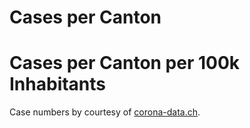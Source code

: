 <head>
	<script src="https://cdn.plot.ly/plotly-latest.min.js"></script>
</head>

# Cases per Canton
<!--<div id="myDivCases" style="width:1000px;height:800px;"></div>-->
# Cases per Canton per 100k Inhabitants
<!--<div id="myDivCphk" style="width:1000px;height:800px;"></div>-->


<script>
Plotly.d3.csv("https://raw.githubusercontent.com/flobrec/plotly/master/data_cantons.csv", function(err, rows){
	
	  function filter_and_unpack(rows, key, date) {
	  return rows.filter(row => row['Date'] == date).map(row => row[key])
	  }
	
	  var frames_cases = []
    var frames_cphk = []
	  var slider_steps = []
	  
	  max_cases = Plotly.d3.max(rows, function(d) { return +d.Cases; })
	  max_cases = Math.ceil(max_cases/200)*200
    max_cphk = Plotly.d3.max(rows, function(d) { return +d.CasesPer100k; })
	  max_cphk = Math.ceil(max_cphk/50)*50
 
	  min_date_str = Plotly.d3.min(rows, function(d) { return d.Date; })
	  max_date_str = Plotly.d3.max(rows, function(d) { return d.Date; })
	  
	  
	  var curr_date = new Date(min_date_str)
    var max_date = new Date(max_date_str)
	  var i=0
	  while (curr_date <= max_date) {
	    num_str = curr_date.toISOString().substr(0,10)
	    var z_cases = filter_and_unpack(rows, 'Cases', num_str)
      var z_cphk = filter_and_unpack(rows, 'CasesPer100k', num_str)
	    var locations = filter_and_unpack(rows, 'Canton', num_str)
	    frames_cases[i] = {data: [{z: z_cases, locations: locations, text: locations}], name: num_str}
      frames_cphk[i] = {data: [{z: z_cphk, locations: locations, text: locations}], name: num_str}
	    slider_steps.push ({
	        label: num_str,
	        method: "animate",
	        args: [[num_str], {
	            mode: "immediate",
	            transition: {duration: 300},
	            frame: {duration: 300}
	          }
	        ]
	      })
	    curr_date.setDate(curr_date.getDate() + 1)
      i++
	  }
	
	var data_cases = [{
	      type: "choroplethmapbox",
	      geojson: "https://raw.githubusercontent.com/flobrec/plotly/master/swiss_cantons.json",
	      locations: frames_cases[0].data[0].locations,
	      z: frames_cases[0].data[0].z,
	      text: frames_cases[0].data[0].locations,
	      zauto: false,
	      zmin: 0,
	      zmax: max_cases
	
	}];
  
  var data_cphk = [{
	      type: "choroplethmapbox",
	      geojson: "https://raw.githubusercontent.com/flobrec/plotly/master/swiss_cantons.json",
	      locations: frames_cphk[0].data[0].locations,
	      z: frames_cphk[0].data[0].z,
	      text: frames_cphk[0].data[0].locations,
	      zauto: false,
	      zmin: 0,
	      zmax: max_cphk
	
	}];
	  
	var config = {mapboxAccessToken: "pk.eyJ1IjoiZmxvYnJlY2h0IiwiYSI6ImNrODRoaHI0bzE5bWYzdG1zMTZ4NmYxZTUifQ.vrpEIGfPE92RFKgQnYbPxA"};  
	  
	var layout = {
    paper_bgcolor: 'darkgray',
	    mapbox: {style:'carto-darkmatter', center: {lon: 8.3, lat: 47.05}, zoom: 6.5},
	              width: 1000, height:800,
	    geo:{
	       scope: 'world',
	       countrycolor: 'rgb(255, 255, 255)',
	       showland: true,
	       landcolor: 'rgb(217, 217, 217)',
	       showlakes: true,
	       lakecolor: 'rgb(255, 255, 255)',
	       subunitcolor: 'rgb(255, 255, 255)',
	       lonaxis: {},
	       lataxis: {}
	    },
	    updatemenus: [{
	      x: 0.1,
	      y: 0,
	      yanchor: "top",
	      xanchor: "right",
	      showactive: false,
	      direction: "left",
	      type: "buttons",
	      pad: {"t": 87, "r": 10},
	      buttons: [{
	        method: "animate",
	        args: [null, {
	          fromcurrent: true,
	          transition: {
	            duration: 200,
	          },
	          frame: {
	            duration: 500
	          }
	        }],
	        label: "Play"
	      }, {
	        method: "animate",
	        args: [
	          [null],
	          {
	            mode: "immediate",
	            transition: {
	              duration: 0
	            },
	            frame: {
	              duration: 0
	            }
	          }
	        ],
	        label: "Pause"
	      }]
	    }],
	    sliders: [{
	      active: 0,
	      steps: slider_steps,
	      x: 0.1,
	      len: 0.9,
	      xanchor: "left",
	      y: 0,
	      yanchor: "top",
	      pad: {t: 50, b: 10},
	      currentvalue: {
	        visible: true,
	        prefix: "Date:",
	        xanchor: "right",
	        font: {
	          size: 20,
	          color: "#666"
	        }
	      },
	      transition: {
	        duration: 300,
	        easing: "cubic-in-out"
	      }
	    }]
	};
	  
	Plotly.newPlot('myDivCases', data_cases, layout,config).then(function() {
	    Plotly.addFrames('myDivCases', frames_cases);
	  });
	Plotly.newPlot('myDivCphk', data_cphk, layout,config).then(function() {
	    Plotly.addFrames('myDivCphk', frames_cphk);
	  });
  
	});
</script>

Case numbers by courtesy of [corona-data.ch](https://www.corona-data.ch/).
